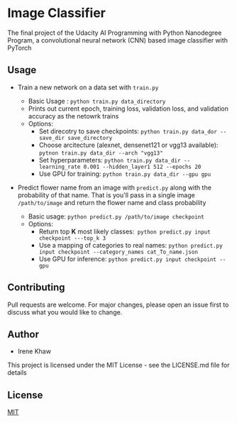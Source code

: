 # Image Classifier

The final project of the Udacity AI Programming with Python Nanodegree Program, a convolutional neural network (CNN) based image classifier with PyTorch

## Usage
* Train a new network on a data set with ```train.py```
  * Basic Usage : ```python train.py data_directory```
  * Prints out current epoch, training loss, validation loss, and validation accuracy as the netowrk trains
  * Options:
    * Set direcotry to save checkpoints: ```python train.py data_dor --save_dir save_directory```
    * Choose arcitecture (alexnet, densenet121 or vgg13 available): ```pytnon train.py data_dir --arch "vgg13"```
    * Set hyperparameters: ```python train.py data_dir --learning_rate 0.001 --hidden_layer1 512 --epochs 20 ```
    * Use GPU for training: ```python train.py data_dir --gpu gpu```
    
* Predict flower name from an image with ```predict.py``` along with the probability of that name. That is you'll pass in a single image ```/path/to/image``` and return the flower name and class probability
  * Basic usage: ```python predict.py /path/to/image checkpoint```
  * Options:
    * Return top **K** most likely classes:``` python predict.py input checkpoint ---top_k 3```
    * Use a mapping of categories to real names: ```python predict.py input checkpoint --category_names cat_To_name.json```
    * Use GPU for inference: ```python predict.py input checkpoint --gpu```


## Contributing
Pull requests are welcome. For major changes, please open an issue first to discuss what you would like to change.

## Author
- Irene Khaw

This project is licensed under the MIT License - see the LICENSE.md file for details 

## License
[MIT](https://choosealicense.com/licenses/mit/)

